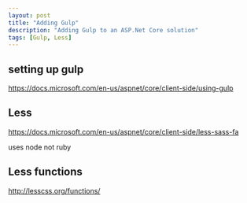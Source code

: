 ```yaml
---
layout: post
title: "Adding Gulp"
description: "Adding Gulp to an ASP.Net Core solution"
tags: [Gulp, Less]
---
```


## setting up gulp

https://docs.microsoft.com/en-us/aspnet/core/client-side/using-gulp

## Less

https://docs.microsoft.com/en-us/aspnet/core/client-side/less-sass-fa

uses node not ruby

## Less functions

http://lesscss.org/functions/

